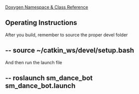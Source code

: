 <a href="https://reelrbtx.github.io/SMACC/master/html/namespacesm__dance__bot.html">Doxygen Namespace & Class Reference</a>

<h2>Operating Instructions</h2>
After you build, remember to source the proper devel folder

--
source ~/catkin_ws/devel/setup.bash
--

And then run the launch file

--
roslaunch sm_dance_bot sm_dance_bot.launch
--
